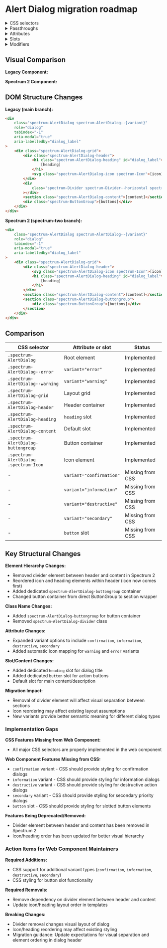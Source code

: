 # Alert Dialog migration roadmap

<details>
<summary>CSS selectors</summary>

- `.spectrum-AlertDialog`
- `.spectrum-AlertDialog .spectrum-Icon`
- `.spectrum-AlertDialog--error`
- `.spectrum-AlertDialog--warning`
- `.spectrum-AlertDialog-buttongroup`
- `.spectrum-AlertDialog-content`
- `.spectrum-AlertDialog-grid`
- `.spectrum-AlertDialog-header`
- `.spectrum-AlertDialog-heading`

</details>

<details>
<summary>Passthroughs</summary>

- `--mod-buttongroup-justify-content`
- `--mod-icon-color`

</details>

<details>
<summary>Attributes</summary>

- `variant` (String) - The visual variant to apply to this dialog (`confirmation`, `information`, `warning`, `error`, `destructive`, `secondary`)

</details>

<details>
<summary>Slots</summary>

- `heading` - Headline for the alert dialog
- Default slot - Description text content for the alert dialog
- `button` - Button elements for the dialog actions

</details>

<details>
<summary>Modifiers</summary>

- `--mod-alert-dialog-background-color`
- `--mod-alert-dialog-body-color`
- `--mod-alert-dialog-body-font-family`
- `--mod-alert-dialog-body-font-style`
- `--mod-alert-dialog-body-font-weight`
- `--mod-alert-dialog-body-line-height`
- `--mod-alert-dialog-corner-radius`
- `--mod-alert-dialog-description-content-size`
- `--mod-alert-dialog-description-to-button-group`
- `--mod-alert-dialog-edge-to-content`
- `--mod-alert-dialog-error-icon-color`
- `--mod-alert-dialog-heading-size`
- `--mod-alert-dialog-icon-size`
- `--mod-alert-dialog-max-width`
- `--mod-alert-dialog-min-width`
- `--mod-alert-dialog-minimum-title-to-icon`
- `--mod-alert-dialog-title-color`
- `--mod-alert-dialog-title-font-family`
- `--mod-alert-dialog-title-font-style`
- `--mod-alert-dialog-title-font-weight`
- `--mod-alert-dialog-title-line-height`
- `--mod-alert-dialog-title-to-description`
- `--mod-alert-dialog-warning-icon-color`

</details>

## Visual Comparison

**Legacy Component:**

<!-- Screenshot of legacy component will be added here -->

**Spectrum 2 Component:**

<!-- Screenshot of Spectrum 2 component will be added here -->

## DOM Structure Changes

**Legacy (main branch):**

```html
<div
    class="spectrum-AlertDialog spectrum-AlertDialog--{variant}"
    role="dialog"
    tabindex="-1"
    aria-modal="true"
    aria-labelledby="dialog_label"
>
    <div class="spectrum-AlertDialog-grid">
        <div class="spectrum-AlertDialog-header">
            <h1 class="spectrum-AlertDialog-heading" id="dialog_label">
                [heading]
            </h1>
            <svg class="spectrum-AlertDialog-icon spectrum-Icon">[icon]</svg>
        </div>
        <div
            class="spectrum-Divider spectrum-Divider--horizontal spectrum-AlertDialog-divider"
        ></div>
        <section class="spectrum-AlertDialog-content">[content]</section>
        <div class="spectrum-ButtonGroup">[buttons]</div>
    </div>
</div>
```

**Spectrum 2 (spectrum-two branch):**

```html
<div
    class="spectrum-AlertDialog spectrum-AlertDialog--{variant}"
    role="dialog"
    tabindex="-1"
    aria-modal="true"
    aria-labelledby="dialog_label"
>
    <div class="spectrum-AlertDialog-grid">
        <div class="spectrum-AlertDialog-header">
            <svg class="spectrum-AlertDialog-icon spectrum-Icon">[icon]</svg>
            <h1 class="spectrum-AlertDialog-heading" id="dialog_label">
                [heading]
            </h1>
        </div>
        <section class="spectrum-AlertDialog-content">[content]</section>
        <section class="spectrum-AlertDialog-buttongroup">
            <div class="spectrum-ButtonGroup">[buttons]</div>
        </section>
    </div>
</div>
```

## Comparison

| CSS selector                           | Attribute or slot        | Status           |
| -------------------------------------- | ------------------------ | ---------------- |
| `.spectrum-AlertDialog`                | Root element             | Implemented      |
| `.spectrum-AlertDialog--error`         | `variant="error"`        | Implemented      |
| `.spectrum-AlertDialog--warning`       | `variant="warning"`      | Implemented      |
| `.spectrum-AlertDialog-grid`           | Layout grid              | Implemented      |
| `.spectrum-AlertDialog-header`         | Header container         | Implemented      |
| `.spectrum-AlertDialog-heading`        | `heading` slot           | Implemented      |
| `.spectrum-AlertDialog-content`        | Default slot             | Implemented      |
| `.spectrum-AlertDialog-buttongroup`    | Button container         | Implemented      |
| `.spectrum-AlertDialog .spectrum-Icon` | Icon element             | Implemented      |
| -                                      | `variant="confirmation"` | Missing from CSS |
| -                                      | `variant="information"`  | Missing from CSS |
| -                                      | `variant="destructive"`  | Missing from CSS |
| -                                      | `variant="secondary"`    | Missing from CSS |
| -                                      | `button` slot            | Missing from CSS |

## Key Structural Changes

**Element Hierarchy Changes:**

- Removed divider element between header and content in Spectrum 2
- Reordered icon and heading elements within header (icon now comes first)
- Added dedicated `spectrum-AlertDialog-buttongroup` container
- Changed button container from direct ButtonGroup to section wrapper

**Class Name Changes:**

- Added `spectrum-AlertDialog-buttongroup` for button container
- Removed `spectrum-AlertDialog-divider` class

**Attribute Changes:**

- Expanded variant options to include `confirmation`, `information`, `destructive`, `secondary`
- Added automatic icon mapping for `warning` and `error` variants

**Slot/Content Changes:**

- Added dedicated `heading` slot for dialog title
- Added dedicated `button` slot for action buttons
- Default slot for main content/description

**Migration Impact:**

- Removal of divider element will affect visual separation between sections
- Icon reordering may affect existing layout assumptions
- New variants provide better semantic meaning for different dialog types

### Implementation Gaps

**CSS Features Missing from Web Component:**

- All major CSS selectors are properly implemented in the web component

**Web Component Features Missing from CSS:**

- `confirmation` variant - CSS should provide styling for confirmation dialogs
- `information` variant - CSS should provide styling for information dialogs
- `destructive` variant - CSS should provide styling for destructive action dialogs
- `secondary` variant - CSS should provide styling for secondary priority dialogs
- `button` slot - CSS should provide styling for slotted button elements

**Features Being Deprecated/Removed:**

- Divider element between header and content has been removed in Spectrum 2
- Icon/heading order has been updated for better visual hierarchy

### Action Items for Web Component Maintainers

**Required Additions:**

- CSS support for additional variant types (`confirmation`, `information`, `destructive`, `secondary`)
- CSS styling for button slot functionality

**Required Removals:**

- Remove dependency on divider element between header and content
- Update icon/heading layout order in templates

**Breaking Changes:**

- Divider removal changes visual layout of dialog
- Icon/heading reordering may affect existing styling
- Migration guidance: Update expectations for visual separation and element ordering in dialog header
